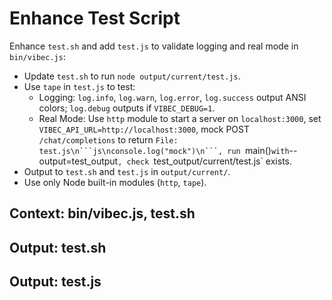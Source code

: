 # Enhance Test Script

Enhance `test.sh` and add `test.js` to validate logging and real mode in `bin/vibec.js`:
- Update `test.sh` to run `node output/current/test.js`.
- Use `tape` in `test.js` to test:
  - Logging: `log.info`, `log.warn`, `log.error`, `log.success` output ANSI colors; `log.debug` outputs if `VIBEC_DEBUG=1`.
  - Real Mode: Use `http` module to start a server on `localhost:3000`, set `VIBEC_API_URL=http://localhost:3000`, mock POST `/chat/completions` to return `File: test.js\n```js\nconsole.log("mock")\n```, run `main()` with `--output=test_output`, check `test_output/current/test.js` exists.
- Output to `test.sh` and `test.js` in `output/current/`.
- Use only Node built-in modules (`http`, `tape`).

## Context: bin/vibec.js, test.sh
## Output: test.sh
## Output: test.js
